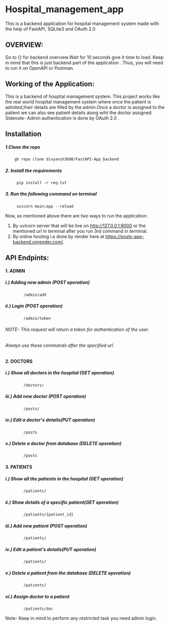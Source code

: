 # Hospital_management_app
This is a backend application for hospital management system made with the help of FastAPI, SQLite3 and OAuth 2.0


## OVERVIEW:
Go to {} for backend overview.Wait for 10 seconds give it time to load.
Keep in mind that this is just backend part of the application .
Thus, you will need to run it on OpenAPI or Postman.

## Working of the Application:
This is a backend of hospital management system. This project works like the real world hospital management system where once the patient is admited,their details 
are filled by the admin.Once a doctor is assigned to the patient we can also see patient details along wiht the doctor assigned.
Sidenote- Admin authentication is done by OAuth 2.0 .


## Installation 
##### 1.Clone the repo
        gh repo clone divyansh3690/FastAPI-App_backend
        
##### 2. Install the requirements
         pip install -r req.txt
         
##### 3. Run the following command on terminal
         uvicorn main:app --reload


Now, as mentioned above there are two ways to run the application:
1. By uvicorn server that will be live on http://127.0.0.1:8000 or the mentioned url in terminal after you run 3rd command in terminal.
2. By online hosting i.e done by render here at https://posts-app-backend.onrender.com/.



## API Endpints:
#### 1. ADMIN

##### i.)  Adding new admin (POST operation)
            /admin/add
##### ii.) Login (POST operation)
            /admin/token
######   NOTE- This request will return a token for authentication of the user.
######         Always use these commands after the specified url.

#### 2. DOCTORS
        
#####   i.)  Show all doctors in the hospital (GET operation)
            /doctors/        
#####   iii.) Add new doctor  (POST operation)            
            /posts/                     
#####   iv.)  Edit a doctor's details(PUT operation)            
            /posts   
#####   v.)   Delete a doctor from database (DELETE operation)            
            /posts
            
#### 3. PATIENTS
        
#####   i.)  Show all the patients in the hospital (GET operation)
            /patients/        
#####   ii.) Show details of a specific patient(GET operation)
            /patients/{patient_id}    
#####   iii.) Add new patient  (POST operation)            
            /patients/                     
#####   iv.)  Edit a patient's details(PUT operation)            
            /patients/
#####   v.)   Delete a patient from the database (DELETE operation)            
            /patients/
#####   vi.) Assign doctor to a patient
            /patients/doc
            
Note- Keep in mind to perform any restricted task you need admin login.
            
            
